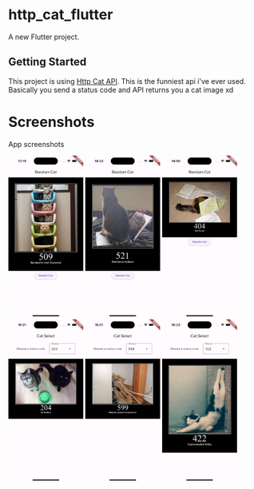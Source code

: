 # http_cat_flutter

A new Flutter project.

## Getting Started

This project is using [Http Cat API](https://http.cat). This is the funniest api i've ever used. Basically you send a status code and API returns you a cat image xd

# Screenshots
App screenshots <br>

<img src="screenshots/cat_509.png" width="150" alt="509">
<img src="screenshots/cat_521.png" width="150" alt="521">
<img src="screenshots/cat_404.png" width="150" alt="404">
<br>
<img src="screenshots/cat_204.png" width="150" alt="204">
<img src="screenshots/cat_599.png" width="150" alt="599">
<img src="screenshots/cat_422.png" width="150" alt="422">
